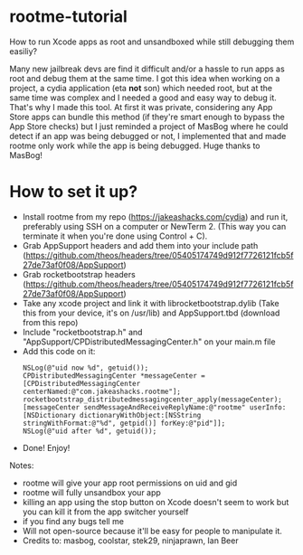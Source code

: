 # rootme-tutorial
How to run Xcode apps as root and unsandboxed while still debugging them easiliy?

Many new jailbreak devs are find it difficult and/or a hassle to run apps as root and debug them at the same time. I got this idea when working on a project, a cydia application (eta **not** son) which needed root, but at the same time was complex and I needed a good and easy way to debug it. That's why I made this tool. At first it was private, considering any App Store apps can bundle this method (if they're smart enough to bypass the App Store checks) but I just reminded a project of MasBog where he could detect if an app was being debugged or not, I implemented that and made rootme only work while the app is being debugged. Huge thanks to MasBog!

# How to set it up?

- Install rootme from my repo (https://jakeashacks.com/cydia) and run it, preferably using SSH on a computer or NewTerm 2. (This way you can terminate it when you're done using Control + C). 
- Grab AppSupport headers and add them into your include path (https://github.com/theos/headers/tree/05405174749d912f7726121fcb5f27de73af0f08/AppSupport)
- Grab rocketbootstrap headers (https://github.com/theos/headers/tree/05405174749d912f7726121fcb5f27de73af0f08/AppSupport)
- Take any xcode project and link it with librocketbootstrap.dylib (Take this from your device, it's on /usr/lib) and AppSupport.tbd (download from this repo)
- Include "rocketbootstrap.h" and "AppSupport/CPDistributedMessagingCenter.h" on your main.m file
- Add this code on it:
    ```
    NSLog(@"uid now %d", getuid());
    CPDistributedMessagingCenter *messageCenter = [CPDistributedMessagingCenter centerNamed:@"com.jakeashacks.rootme"];
    rocketbootstrap_distributedmessagingcenter_apply(messageCenter);
    [messageCenter sendMessageAndReceiveReplyName:@"rootme" userInfo:[NSDictionary dictionaryWithObject:[NSString stringWithFormat:@"%d", getpid()] forKey:@"pid"]];
    NSLog(@"uid after %d", getuid());
    ```
- Done! Enjoy!

Notes:
- rootme will give your app root permissions on uid and gid
- rootme will fully unsandbox your app
- killing an app using the stop button on Xcode doesn't seem to work but you can kill it from the app switcher yourself
- if you find any bugs tell me
- Will not open-source because it'll be easy for people to manipulate it. 
- Credits to: masbog, coolstar, stek29, ninjaprawn, Ian Beer
